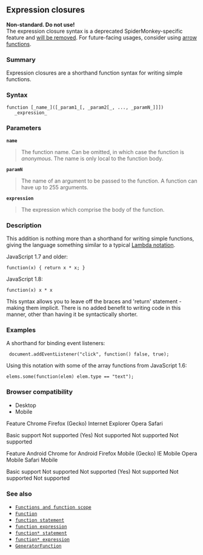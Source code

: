 ## Expression closures

**Non-standard. Do not use!**  
The expression closure syntax is a deprecated SpiderMonkey-specific feature and [will be removed][0]. For future-facing usages, consider using [arrow functions][1].

### Summary

Expression closures are a shorthand function syntax for writing simple functions.

### Syntax

    function [_name_]([_param1_[, _param2[_, ..., _paramN_]]])
       _expression_
    

### Parameters

**`name`**

> The function name. Can be omitted, in which case the function is _anonymous_. The name is only local to the function body.

**`paramN`**

> The name of an argument to be passed to the function. A function can have up to 255 arguments.

**`expression`**

> The expression which comprise the body of the function.

### Description

This addition is nothing more than a shorthand for writing simple functions, giving the language something similar to a typical [Lambda notation][2].

JavaScript 1.7 and older:

    function(x) { return x * x; }

JavaScript 1.8:

    function(x) x * x

This syntax allows you to leave off the braces and 'return' statement - making them implicit. There is no added benefit to writing code in this manner, other than having it be syntactically shorter.

### Examples

A shorthand for binding event listeners:

     document.addEventListener("click", function() false, true);
    

Using this notation with some of the array functions from JavaScript 1.6:

    elems.some(function(elem) elem.type == "text");
    

### Browser compatibility

* Desktop
* Mobile

Feature
Chrome
Firefox (Gecko)
Internet Explorer
Opera
Safari

Basic support
Not supported
(Yes)
Not supported
Not supported
Not supported

Feature
Android
Chrome for Android
Firefox Mobile (Gecko)
IE Mobile
Opera Mobile
Safari Mobile

Basic support
Not supported
Not supported
(Yes)
Not supported
Not supported
Not supported

### See also

* [`Functions and function scope`][3]
* [`Function`][4]
* [`function statement`][5]
* [`function expression`][6]
* [`function* statement`][7]
* [`function* expression`][8]
* [`GeneratorFunction`][9]


[0]: https://bugzilla.mozilla.org/show_bug.cgi?id=1083458
[1]: https://developer.mozilla.org/en/docs/Web/JavaScript/Reference/Functions/Arrow_functions
[2]: http://en.wikipedia.org/wiki/Lambda_calculus#Lambda_calculus_and_programming_languages
[3]: https://developer.mozilla.org/en/docs/Web/JavaScript/Reference/Functions_and_function_scope "The documentation about this has not yet been written; please consider contributing!"
[4]: https://developer.mozilla.org/en/docs/Web/JavaScript/Reference/Global_Objects/Function "The Function constructor creates a new Function object. In JavaScript every function is actually a Function object."
[5]: https://developer.mozilla.org/en/docs/Web/JavaScript/Reference/Statements/function "The function statement declares function with the specified parameters."
[6]: https://developer.mozilla.org/en/docs/Web/JavaScript/Reference/Operators/function "The function keyword can be used to define a function inside an expression."
[7]: https://developer.mozilla.org/en/docs/Web/JavaScript/Reference/Statements/function* "The function* statement (function keyword followed by an asterisk) defines a generator function."
[8]: https://developer.mozilla.org/en/docs/Web/JavaScript/Reference/Operators/function* "The function* keyword can be used to define a generator function inside an expression."
[9]: https://developer.mozilla.org/en/docs/Web/JavaScript/Reference/Global_Objects/GeneratorFunction "The GeneratorFunction constructor creates a new generator function object. In JavaScript every generator function is actually a GeneratorFunction object."